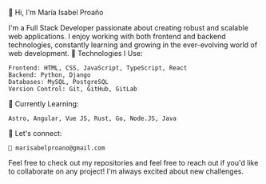 👋 Hi, I'm María Isabel Proaño

I'm a Full Stack Developer passionate about creating robust and scalable web applications. I enjoy working with both frontend and backend technologies, constantly learning and growing in the ever-evolving world of web development.
🚀 Technologies I Use:

    Frontend: HTML, CSS, JavaScript, TypeScript, React
    Backend: Python, Django
    Databases: MySQL, PostgreSQL
    Version Control: Git, GitHub, GitLab

🌱 Currently Learning:

    Astro, Angular, Vue JS, Rust, Go, Node.JS, Java

💬 Let's connect:

    📧 marisabelproano@gmail.com

Feel free to check out my repositories and feel free to reach out if you'd like to collaborate on any project! I'm always excited about new challenges.
